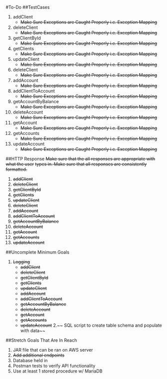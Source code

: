 #To-Do
##TestCases
1. addClient
   - ~~Make Sure Exceptions are Caught Properly i.e. Exception Mapping~~
2. deleteClient
   -  ~~Make Sure Exceptions are Caught Properly i.e. Exception Mapping~~
3. getClientById
   -  ~~Make Sure Exceptions are Caught Properly i.e. Exception Mapping~~
4. getClients
   -  ~~Make Sure Exceptions are Caught Properly i.e. Exception Mapping~~
5. updateClient
   -  ~~Make Sure Exceptions are Caught Properly i.e. Exception Mapping~~
6. deleteClient
   -  ~~Make Sure Exceptions are Caught Properly i.e. Exception Mapping~~
7. addAccount
   -  ~~Make Sure Exceptions are Caught Properly i.e. Exception Mapping~~
8. addClientToAccount
   -  ~~Make Sure Exceptions are Caught Properly i.e. Exception Mapping~~
9.  getAccountByBalance
    - ~~Make Sure Exceptions are Caught Properly i.e. Exception Mapping~~
10. deleteAccount
    -  ~~Make Sure Exceptions are Caught Properly i.e. Exception Mapping~~
11. getAccount
    - ~~Make Sure Exceptions are Caught Properly i.e. Exception Mapping~~
12. getAccounts
    -  ~~Make Sure Exceptions are Caught Properly i.e. Exception Mapping~~
13. updateAccount
    -  ~~Make Sure Exceptions are Caught Properly i.e. Exception Mapping~~

##HTTP Response
~~Make sure that the all responses are appropriate with what the user~~
~~types in. Make sure that all responses are consistently formatted.~~
1. ~~addClient~~
2. ~~deleteClient~~
3. ~~getClientById~~
4. ~~getClients~~
5. ~~updateClient~~
6. ~~deleteClient~~
7. ~~addAccount~~
8. ~~addClientToAccount~~
9.  ~~getAccountByBalance~~
10. ~~deleteAccount~~
11. ~~getAccount~~
12. ~~getAccounts~~
13. ~~updateAccount~~

##Uncomplete Minimum Goals
1. ~~Logging~~
   * ~~addClient~~
   * ~~deleteClient~~
   * ~~getClientById~~
   * ~~getClients~~
   * ~~updateClient~~
   * ~~addAccount~~
   * ~~addClientToAccount~~
   * ~~getAccountByBalance~~
   * ~~deleteAccount~~
   * ~~getAccount~~
   * ~~getAccounts~~
   * ~~updateAccount~~
2.~~ SQL script to create table schema and populate with data~~

##Stretch Goals That Are In Reach
1. JAR file that can be ran on AWS server
2. ~~Add additional endpoints~~
3. Database held in 
4. Postman tests to verify API functionality
5. Use at least 1 stored procedure w/ MariaDB


